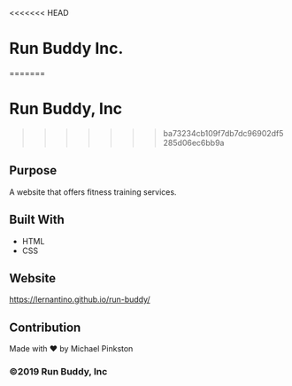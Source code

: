 <<<<<<< HEAD
# Run Buddy Inc.
=======
# Run Buddy, Inc
>>>>>>> ba73234cb109f7db7dc96902df5285d06ec6bb9a

## Purpose
A website that offers fitness training services.

## Built With
* HTML
* CSS

## Website
https://lernantino.github.io/run-buddy/

## Contribution
Made with ❤️ by Michael Pinkston

### ©️2019 Run Buddy, Inc
